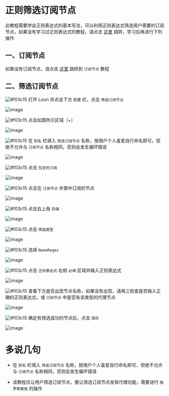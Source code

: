 # 正则筛选订阅节点

此教程需要学会正则表达式的基本写法，可以利用正则表达式筛选用户需要的订阅节点，如果没有学习过正则表达式的教程，请点击 [这里]() 跳转，学习后再进行下列操作

## 一、订阅节点

如果没有订阅节点，请点击 [这里](https://github.com/chiupam/tutorial/blob/master/Loon/Plus/Remote_Proxy.md) 跳转到 `订阅节点` 教程

## 二、筛选订阅节点

![#f03c15](https://placehold.it/15/f03c15/000000?text=+) 打开 Loon 并点击下方 `配置` 栏，点击 `筛选订阅节点`

![image](https://raw.githubusercontent.com/chiupam/tutorial-image/master/Loon/Plus/Remote_Filter_1.jpg)

![#f03c15](https://placehold.it/15/f03c15/000000?text=+) 点击如图所示区域（+）

![image](https://raw.githubusercontent.com/chiupam/tutorial-image/master/Loon/Plus/Remote_Filter_2.jpg)

![#f03c15](https://placehold.it/15/f03c15/000000?text=+) 在 `别名` 栏填入 `筛选订阅节点` 名称，按用户个人喜爱自行命名即可，但绝不允许与 `订阅节点` 名称相同，否则会发生循环错误

![image](https://raw.githubusercontent.com/chiupam/tutorial-image/master/Loon/Plus/Remote_Filter_3.jpg)

![#f03c15](https://placehold.it/15/f03c15/000000?text=+) 点击 `包含的订阅` 

![image](https://raw.githubusercontent.com/chiupam/tutorial-image/master/Loon/Plus/Remote_Filter_4.jpg)

![#f03c15](https://placehold.it/15/f03c15/000000?text=+) 点击在 `订阅节点` 步骤中订阅的节点

![image](https://raw.githubusercontent.com/chiupam/tutorial-image/master/Loon/Plus/Remote_Filter_5.jpg)

![#f03c15](https://placehold.it/15/f03c15/000000?text=+) 点击右上角 `存储`

![image](https://raw.githubusercontent.com/chiupam/tutorial-image/master/Loon/Plus/Remote_Filter_6.jpg)

![#f03c15](https://placehold.it/15/f03c15/000000?text=+) 点击 `筛选类型`

![image](https://raw.githubusercontent.com/chiupam/tutorial-image/master/Loon/Plus/Remote_Filter_7.jpg)

![#f03c15](https://placehold.it/15/f03c15/000000?text=+) 选择 `NameRegex`

![image](https://raw.githubusercontent.com/chiupam/tutorial-image/master/Loon/Plus/Remote_Filter_8.jpg)

![#f03c15](https://placehold.it/15/f03c15/000000?text=+) 点击 `正则表达式` 右侧 `必填` 区域并输入正则表达式

![image](https://raw.githubusercontent.com/chiupam/tutorial-image/master/Loon/Plus/Remote_Filter_9.jpg)

![#f03c15](https://placehold.it/15/f03c15/000000?text=+) 查看下方是否出现节点名称，如果没有出现，请再三检查是否输入正确的正则表达式，或 `订阅节点` 中是否有该类型的代理节点

![image](https://raw.githubusercontent.com/chiupam/tutorial-image/master/Loon/Plus/Remote_Filter_10.jpg)

![#f03c15](https://placehold.it/15/f03c15/000000?text=+) 确定有筛选成功的节点后，点击 `保存`

![image](https://raw.githubusercontent.com/chiupam/tutorial-image/master/Loon/Plus/Remote_Filter_11.jpg)

# 多说几句

- 在 `别名` 栏填入 `筛选订阅节点` 名称，按用户个人喜爱自行命名即可，但绝不允许与 `订阅节点` 名称相同，否则会发生循环错误

- 该教程仅让用户筛选订阅节点，要让筛选订阅节点发挥代理功能，需要进行 `俄罗斯套娃` 的操作

